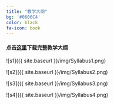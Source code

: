 ```yaml
---
title: "教学大纲"
bg: '#0606C4'
color: black
fa-icon: book
---
```


#### 点击[这里](http://1drv.ms/17Y1jb6)下载完整教学大纲

![s1]({{ site.baseurl }}/img/Syllabus1.png)

![s2]({{ site.baseurl }}/img/Syllabus2.png)

![s3]({{ site.baseurl }}/img/Syllabus3.png)

![s4]({{ site.baseurl }}/img/Syllabus4.png)
